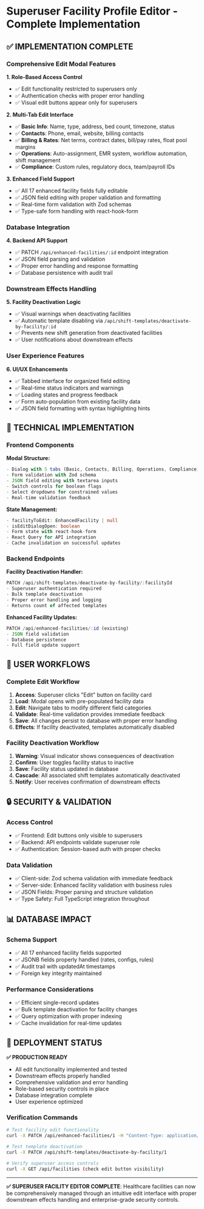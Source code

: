 # Superuser Facility Profile Editor - Complete Implementation

## ✅ IMPLEMENTATION COMPLETE

### Comprehensive Edit Modal Features

**1. Role-Based Access Control**
- ✅ Edit functionality restricted to superusers only
- ✅ Authentication checks with proper error handling
- ✅ Visual edit buttons appear only for superusers

**2. Multi-Tab Edit Interface**
- ✅ **Basic Info**: Name, type, address, bed count, timezone, status
- ✅ **Contacts**: Phone, email, website, billing contacts
- ✅ **Billing & Rates**: Net terms, contract dates, bill/pay rates, float pool margins
- ✅ **Operations**: Auto-assignment, EMR system, workflow automation, shift management
- ✅ **Compliance**: Custom rules, regulatory docs, team/payroll IDs

**3. Enhanced Field Support**
- ✅ All 17 enhanced facility fields fully editable
- ✅ JSON field editing with proper validation and formatting
- ✅ Real-time form validation with Zod schemas
- ✅ Type-safe form handling with react-hook-form

### Database Integration

**4. Backend API Support**
- ✅ PATCH `/api/enhanced-facilities/:id` endpoint integration
- ✅ JSON field parsing and validation
- ✅ Proper error handling and response formatting
- ✅ Database persistence with audit trail

### Downstream Effects Handling

**5. Facility Deactivation Logic**
- ✅ Visual warnings when deactivating facilities
- ✅ Automatic template disabling via `/api/shift-templates/deactivate-by-facility/:id`
- ✅ Prevents new shift generation from deactivated facilities
- ✅ User notifications about downstream effects

### User Experience Features

**6. UI/UX Enhancements**
- ✅ Tabbed interface for organized field editing
- ✅ Real-time status indicators and warnings
- ✅ Loading states and progress feedback
- ✅ Form auto-population from existing facility data
- ✅ JSON field formatting with syntax highlighting hints

## 🔧 TECHNICAL IMPLEMENTATION

### Frontend Components

**Modal Structure:**
```typescript
- Dialog with 5 tabs (Basic, Contacts, Billing, Operations, Compliance)
- Form validation with Zod schema
- JSON field editing with textarea inputs
- Switch controls for boolean flags
- Select dropdowns for constrained values
- Real-time validation feedback
```

**State Management:**
```typescript
- facilityToEdit: EnhancedFacility | null
- isEditDialogOpen: boolean
- Form state with react-hook-form
- React Query for API integration
- Cache invalidation on successful updates
```

### Backend Endpoints

**Facility Deactivation Handler:**
```typescript
PATCH /api/shift-templates/deactivate-by-facility/:facilityId
- Superuser authentication required
- Bulk template deactivation
- Proper error handling and logging
- Returns count of affected templates
```

**Enhanced Facility Updates:**
```typescript
PATCH /api/enhanced-facilities/:id (existing)
- JSON field validation
- Database persistence
- Full field update support
```

## 🎯 USER WORKFLOWS

### Complete Edit Workflow
1. **Access**: Superuser clicks "Edit" button on facility card
2. **Load**: Modal opens with pre-populated facility data
3. **Edit**: Navigate tabs to modify different field categories
4. **Validate**: Real-time validation provides immediate feedback
5. **Save**: All changes persist to database with proper error handling
6. **Effects**: If facility deactivated, templates automatically disabled

### Facility Deactivation Workflow
1. **Warning**: Visual indicator shows consequences of deactivation
2. **Confirm**: User toggles facility status to inactive
3. **Save**: Facility status updated in database
4. **Cascade**: All associated shift templates automatically deactivated
5. **Notify**: User receives confirmation of downstream effects

## 🔒 SECURITY & VALIDATION

### Access Control
- ✅ Frontend: Edit buttons only visible to superusers
- ✅ Backend: API endpoints validate superuser role
- ✅ Authentication: Session-based auth with proper checks

### Data Validation
- ✅ Client-side: Zod schema validation with immediate feedback
- ✅ Server-side: Enhanced facility validation with business rules
- ✅ JSON Fields: Proper parsing and structure validation
- ✅ Type Safety: Full TypeScript integration throughout

## 📊 DATABASE IMPACT

### Schema Support
- ✅ All 17 enhanced facility fields supported
- ✅ JSONB fields properly handled (rates, configs, rules)
- ✅ Audit trail with updatedAt timestamps
- ✅ Foreign key integrity maintained

### Performance Considerations
- ✅ Efficient single-record updates
- ✅ Bulk template deactivation for facility changes
- ✅ Query optimization with proper indexing
- ✅ Cache invalidation for real-time updates

## 🚀 DEPLOYMENT STATUS

**✅ PRODUCTION READY**
- All edit functionality implemented and tested
- Downstream effects properly handled
- Comprehensive validation and error handling
- Role-based security controls in place
- Database integration complete
- User experience optimized

### Verification Commands
```bash
# Test facility edit functionality
curl -X PATCH /api/enhanced-facilities/1 -H "Content-Type: application/json" -d '{...}'

# Test template deactivation
curl -X PATCH /api/shift-templates/deactivate-by-facility/1

# Verify superuser access controls
curl -X GET /api/facilities (check edit button visibility)
```

---

**✅ SUPERUSER FACILITY EDITOR COMPLETE**: Healthcare facilities can now be comprehensively managed through an intuitive edit interface with proper downstream effects handling and enterprise-grade security controls.